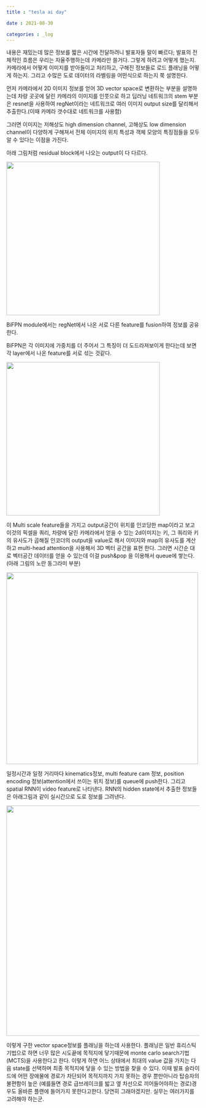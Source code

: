 ```yaml
---
title : "tesla ai day"

date : 2021-08-30

categories : _log
---
```


내용은 재밌는데 많은 정보를 짧은 시간에 전달하려니 발표자들 말이 빠르다;
발표의 전체적인 흐름은 우리는 자율주행하는데 카메라만 쓸거다.
그렇게 하려고 어떻게 했는지.
카메라에서 어떻게 이미지를 받아들이고 처리하고, 구해진 정보들로 로드 플래닝을 어떻게 하는지.
그리고 수많은 도로 데이터의 라벨링을 어떤식으로 하는지 쭉 설명한다.


먼저 카메라에서 2D 이미지 정보를 얻어 3D vector space로 변환하는 부분을 설명하는데 차량 곳곳에 달린 카메라의 이미지를 인풋으로 하고 딥러닝 네트워크의 stem 부분은 resnet을 사용하여
regNet이라는 네트워크로 여러 이미지 output size를 달리해서 추출한다.(이때 카메라 갯수대로 네트워크를 사용함)

그러면 이미지는 저해상도 high dimension channel, 고해상도 low dimension channel이 다양하게 구해져서
전체 이미지의 위치 특성과 객체 모양의 특징점들을 모두 알 수 있다는 이점을 가진다.

아래 그림처럼 residual block에서 나오는 output이 다 다르다.


<img src = "/surabanke/assets/images/20210830_img1.png" width = "400">


BiFPN module에서는 regNet에서 나온 서로 다른 feature를 fusion하여 정보를 공유한다.

BiFPN은 각 이미지에 가중치를 더 주어서 그 특징이 더 도드라져보이게 한다는데 보면 각 layer에서 나온 feature를 서로 섞는 것같다.


<img src = "/surabanke/assets/images/20210830_img2.png" width = "400">


이 Multi scale feature들을 가지고
output공간이  위치를 인코딩한 map이라고 보고 이것의 픽셀을 쿼리, 차량에 달린 카메라에서 얻을 수 있는 2d이미지는 키,
그 쿼리와 키의 유사도가 곱해질 인코더의 output을 value로 해서 이미지와 map의 유사도를 계산하고  multi-head attention을 사용해서 3D 벡터 공간을 표현 한다.
그러면 시간순 대로 벡터공간 데이터를 얻을 수 있는데 이걸 push&pop 을 이용해서 queue에 쌓는다.(아래 그림의 노란 동그라미 부분)

<img src = "/surabanke/assets/images/20210830_img3.png" width = "500">

일정시간과 일정 거리마다 kinematics정보, multi feature cam 정보, position encoding 정보(attention에서 쓰이는 위치 정보)를 queue에 push한다.
그리고 spatial RNN이 video feature로 나타낸다. RNN의 hidden state에서 추출한 정보들은 아래그림과 같이 실시간으로 도로 정보를 그려낸다.


<img src = "/surabanke/assets/images/20210830_img4.png" width = "600">

이렇게 구한 vector space정보를 플래닝을 하는데 사용한다.
플래닝은 일반 휴리스틱기법으로 하면 너무 많은 시도끝에 목적지에 닿기때문에 monte carlo search기법(MCTS)을 사용한다고 한다.
이렇게 하면 어느 상태에서 최대의 value 값을 가지는 다음 state를 선택하며 최종 목적지에 닿을 수 있는 방법을 찾을 수 있다.
이때 발표 슬라이드에 어떤 장애물에 경로가 차단되어 목적지까지 가지 못하는 경우 뿐만아니라 탑승자의 불편함이 높은 (예를들면 경로 급브레이크를 밟고 옆 차선으로 끼어들어야하는 경로)경우도 올바른 플랜에 들어가지 못한다고한다.
당연히 그래야겠지만. 실무는 여러가지를 고려해야 하는군.
